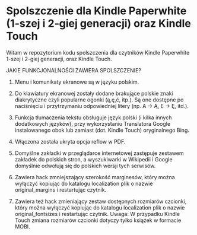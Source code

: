 Spolszczenie dla Kindle Paperwhite (1-szej i 2-giej generacji) oraz Kindle Touch
================================================================================

Witam w repozytorium kodu spolszczenia dla czytników Kindle Paperwhite 1-szej i 2-giej generacji, oraz Kindle Touch.


JAKIE FUNKCJONALNOŚCI ZAWIERA SPOLSZCZENIE?
 
1) Menu i komunikaty ekranowe są w języku polskim.

2) Do klawiatury ekranowej zostały dodane brakujące polskie znaki diakrytyczne czyli popularne ogonki (ą,ę,ć, itp.).  Są one dostępne po naciśnięciu i przytrzymaniu odpowiedniej litery (np. A -> Ą, E -> Ę, itd.).
   
3) Funkcja tłumaczenia tekstu obsługuje język polski (i kilka innych dodatkowych języków), przy wykorzystaniu Translatora Google instalowanego obok lub zamiast (dot. Kindle Touch) oryginalnego Bing.

4) Włączona została ukryta opcja reflow w PDF.
   
5) Domyślne zakładki w przeglądarce internetowej zastępuje zestawem zakładek do polskich stron, a wyszukiwarki w  Wikipedii i Google domyślnie odwołują się do polskich wersji tych serwisów.
   
6) Zawiera hack zmniejszający szerokość marginesów, który można wyłączyć kopiując do katalogu localization plik o nazwie original_margins i restartując czytnik.
   
7) Zawiera też hack zmieniający zestaw dostępnych rozmiarów czcionki, który można wyłączyć kopiując do katalogu localization plik o nazwie original_fontsizes i restartując czytnik.
Uwaga: W przypadku Kindle Touch zmiana rozmiarów czcionki dotyczy tylko książek w formacie MOBI.




